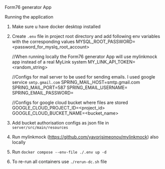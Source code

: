 Form76 generator App

Running the application

1. Make sure u have docker desktop installed
2. Create `.env` file in project root directory and add following env variables with the corresponding values
   MYSQL_ROOT_PASSWORD=<password_for_myslq_root_account>

   //When running locally the Form76 generator App will use mylinkmock app instead of a real MyLink system 
   MY_LINK_API_TOKEN=<random_string> 

   //Configs for mail server to be used for sending emails. I used google service `smtp.gmail.com`
   SPRING_MAIL_HOST=smtp.gmail.com
   SPRING_MAIL_PORT=587
   SPRING_EMAIL_USERNAME=<username>
   SPRING_EMAIL_PASSWORD=<password>

   //Configs for google cloud bucket where files are stored
   GOOGLE_CLOUD_PROJECT_ID=<project_id>
   GOOGLE_CLOUD_BUCKET_NAME=<bucket_name>    
3. Add bucket authorisation configs as json file in `server/src/main/resources`
4. Run mylinkmock (https://github.com/yavorjsimeonov/mylinkmock) also locally
5. Run `docker compose --env-file ./.env up -d`
6. To re-run all containers use `./rerun-dc.sh` file 
